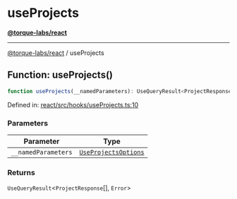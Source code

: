 # useProjects

[**@torque-labs/react**](../)

***

[@torque-labs/react](../) / useProjects

## Function: useProjects()

```ts
function useProjects(__namedParameters): UseQueryResult<ProjectResponse[], Error>
```

Defined in: [react/src/hooks/useProjects.ts:10](https://github.com/torque-labs/monorepo/blob/2ebf07140779767733d669c69d4b6e369a4193c3/packages/react/src/hooks/useProjects.ts#L10)

### Parameters

| Parameter           | Type                                                                                       |
| ------------------- | ------------------------------------------------------------------------------------------ |
| `__namedParameters` | [`UseProjectsOptions`](../../../reference/platform/react/interfaces/UseProjectsOptions.md) |

### Returns

`UseQueryResult`<`ProjectResponse`\[], `Error`>
